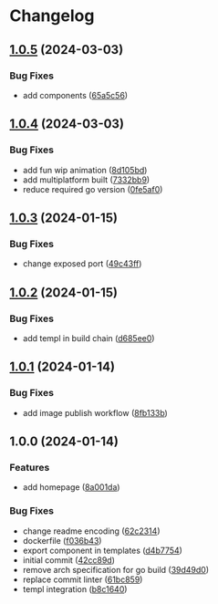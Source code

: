 # Changelog

## [1.0.5](https://github.com/soockee/ssr-go/compare/v1.0.4...v1.0.5) (2024-03-03)


### Bug Fixes

* add components ([65a5c56](https://github.com/soockee/ssr-go/commit/65a5c56f5dc4c38ad53b1a310ff69ab24bbacc72))

## [1.0.4](https://github.com/soockee/ssr-go/compare/v1.0.3...v1.0.4) (2024-03-03)


### Bug Fixes

* add fun wip animation ([8d105bd](https://github.com/soockee/ssr-go/commit/8d105bd33ef720107aab81e5c27ce020883624cc))
* add multiplatform built ([7332bb9](https://github.com/soockee/ssr-go/commit/7332bb9230b185dda7b9b6c6bf8e610559f0c84d))
* reduce required go version ([0fe5af0](https://github.com/soockee/ssr-go/commit/0fe5af0454c87933d1647988ec0294f3cc66d83b))

## [1.0.3](https://github.com/soockee/ssr-go/compare/v1.0.2...v1.0.3) (2024-01-15)


### Bug Fixes

* change exposed port ([49c43ff](https://github.com/soockee/ssr-go/commit/49c43ff0f6ae1b8d39f72120e28a853d27c97684))

## [1.0.2](https://github.com/soockee/ssr-go/compare/v1.0.1...v1.0.2) (2024-01-15)


### Bug Fixes

* add templ in build chain ([d685ee0](https://github.com/soockee/ssr-go/commit/d685ee016c794329dd2cd4edd35d0fa7fe0cbd00))

## [1.0.1](https://github.com/soockee/ssr-go/compare/v1.0.0...v1.0.1) (2024-01-14)


### Bug Fixes

* add image publish workflow ([8fb133b](https://github.com/soockee/ssr-go/commit/8fb133b9107508f246b3056185974737c83cdb68))

## 1.0.0 (2024-01-14)


### Features

* add homepage ([8a001da](https://github.com/soockee/ssr-go/commit/8a001dac9f51f19b2417a19819d9252e7ae7193e))


### Bug Fixes

* change readme encoding ([62c2314](https://github.com/soockee/ssr-go/commit/62c2314686c152c62f05f0d7ede4be9fdcf382fa))
* dockerfile ([f036b43](https://github.com/soockee/ssr-go/commit/f036b4316b89060094523f633e1522d750b9c184))
* export component in templates ([d4b7754](https://github.com/soockee/ssr-go/commit/d4b77542a5a09541c519419022630004dba89726))
* initial commit ([42cc89d](https://github.com/soockee/ssr-go/commit/42cc89d9b6c4e5adb78ce649c2f286bb31723d6a))
* remove arch specification for go build ([39d49d0](https://github.com/soockee/ssr-go/commit/39d49d0ed45799435e87af7205a4e59933ade98f))
* replace commit linter ([61bc859](https://github.com/soockee/ssr-go/commit/61bc8593816cee4b67cadb2e6dbed1b4d8cc0a4d))
* templ integration ([b8c1640](https://github.com/soockee/ssr-go/commit/b8c1640840f9b84adc45281e59e8975a54672258))
